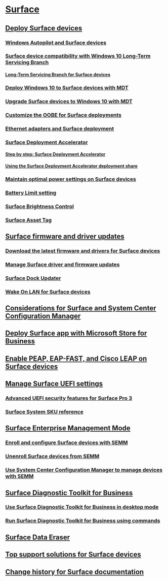 # [Surface](index.md)
## [Deploy Surface devices](deploy.md)
### [Windows Autopilot and Surface devices](windows-autopilot-and-surface-devices.md)
### [Surface device compatibility with Windows 10 Long-Term Servicing Branch](surface-device-compatibility-with-windows-10-ltsc.md)
#### [Long-Term Servicing Branch for Surface devices](ltsb-for-surface.md)
### [Deploy Windows 10 to Surface devices with MDT](deploy-windows-10-to-surface-devices-with-mdt.md)
### [Upgrade Surface devices to Windows 10 with MDT](upgrade-surface-devices-to-windows-10-with-mdt.md)
### [Customize the OOBE for Surface deployments](customize-the-oobe-for-surface-deployments.md)
### [Ethernet adapters and Surface deployment](ethernet-adapters-and-surface-device-deployment.md)
### [Surface Deployment Accelerator](microsoft-surface-deployment-accelerator.md)
#### [Step by step: Surface Deployment Accelerator](step-by-step-surface-deployment-accelerator.md)
#### [Using the Surface Deployment Accelerator deployment share](using-the-sda-deployment-share.md)
### [Maintain optimal power settings on Surface devices](maintain-optimal-power-settings-on-Surface-devices.md)
### [Battery Limit setting](battery-limit.md)
### [Surface Brightness Control](microsoft-surface-brightness-control.md)
### [Surface Asset Tag](assettag.md)
## [Surface firmware and driver updates](update.md)
### [Download the latest firmware and drivers for Surface devices](deploy-the-latest-firmware-and-drivers-for-surface-devices.md)
### [Manage Surface driver and firmware updates](manage-surface-pro-3-firmware-updates.md)
### [Surface Dock Updater](surface-dock-updater.md)
### [Wake On LAN for Surface devices](wake-on-lan-for-surface-devices.md)
## [Considerations for Surface and System Center Configuration Manager](considerations-for-surface-and-system-center-configuration-manager.md)
## [Deploy Surface app with Microsoft Store for Business](deploy-surface-app-with-windows-store-for-business.md)
## [Enable PEAP, EAP-FAST, and Cisco LEAP on Surface devices](enable-peap-eap-fast-and-cisco-leap-on-surface-devices.md)
## [Manage Surface UEFI settings](manage-surface-uefi-settings.md)
### [Advanced UEFI security features for Surface Pro 3](advanced-uefi-security-features-for-surface-pro-3.md)
### [Surface System SKU reference](surface-system-sku-reference.md)
## [Surface Enterprise Management Mode](surface-enterprise-management-mode.md)
### [Enroll and configure Surface devices with SEMM](enroll-and-configure-surface-devices-with-semm.md)
### [Unenroll Surface devices from SEMM](unenroll-surface-devices-from-semm.md)
### [Use System Center Configuration Manager to manage devices with SEMM](use-system-center-configuration-manager-to-manage-devices-with-semm.md)
## [Surface Diagnostic Toolkit for Business](surface-diagnostic-toolkit-business.md)
### [Use Surface Diagnostic Toolkit for Business in desktop mode](surface-diagnostic-toolkit-desktop-mode.md)
### [Run Surface Diagnostic Toolkit for Business using commands](surface-diagnostic-toolkit-command-line.md)
## [Surface Data Eraser](microsoft-surface-data-eraser.md)
## [Top support solutions for Surface devices](support-solutions-surface.md)
## [Change history for Surface documentation](change-history-for-surface.md)


